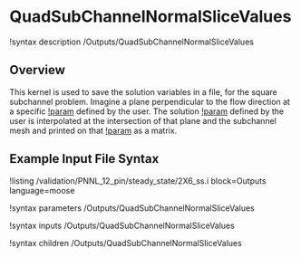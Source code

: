 # QuadSubChannelNormalSliceValues

!syntax description /Outputs/QuadSubChannelNormalSliceValues

## Overview

<!-- -->

This kernel is used to save the solution variables in a file, for the square subchannel problem.
Imagine a plane perpendicular to the flow direction at a specific [!param](/Outputs/QuadSubChannelNormalSliceValues/height) defined by the user.
The solution [!param](/Outputs/QuadSubChannelNormalSliceValues/variable) defined by the user is interpolated at the intersection of that plane
and the subchannel mesh and printed on that [!param](/Outputs/QuadSubChannelNormalSliceValues/file_base) as a matrix.

## Example Input File Syntax

!listing /validation/PNNL_12_pin/steady_state/2X6_ss.i block=Outputs language=moose

!syntax parameters /Outputs/QuadSubChannelNormalSliceValues

!syntax inputs /Outputs/QuadSubChannelNormalSliceValues

!syntax children /Outputs/QuadSubChannelNormalSliceValues

